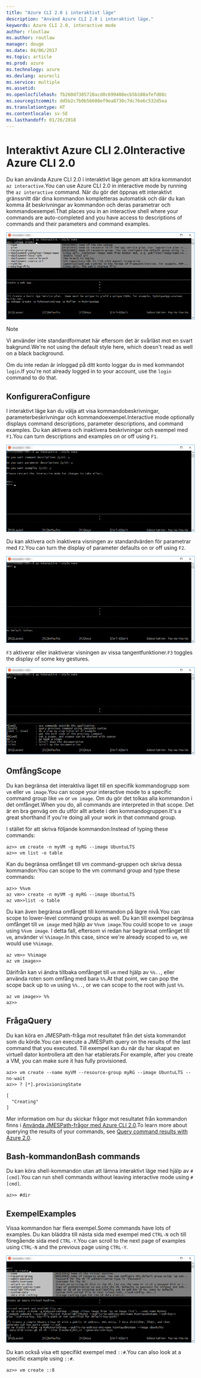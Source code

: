 ```yaml
---
title: "Azure CLI 2.0 i interaktivt läge"
description: "Använd Azure CLI 2.0 i interaktivt läge."
keywords: Azure CLI 2.0, interactive mode
author: rloutlaw
ms.author: routlaw
manager: douge
ms.date: 04/06/2017
ms.topic: article
ms.prod: azure
ms.technology: azure
ms.devlang: azurecli
ms.service: multiple
ms.assetid: 
ms.openlocfilehash: fb260d7385728acd0c699488ecb5b108afefd08c
ms.sourcegitcommit: dd5b2c7b0b56608ef9ea8730c7dc76e6c532d5ea
ms.translationtype: HT
ms.contentlocale: sv-SE
ms.lasthandoff: 01/26/2018
---
```

# <a name="interactive-azure-cli-20"></a><span data-ttu-id="47422-104">Interaktivt Azure CLI 2.0</span><span class="sxs-lookup"><span data-stu-id="47422-104">Interactive Azure CLI 2.0</span></span>

<span data-ttu-id="47422-105">Du kan använda Azure CLI 2.0 i interaktivt läge genom att köra kommandot `az interactive`.</span><span class="sxs-lookup"><span data-stu-id="47422-105">You can use Azure CLI 2.0 in interactive mode by running the `az interactive` command.</span></span>
<span data-ttu-id="47422-106">När du gör det öppnas ett interaktivt gränssnitt där dina kommandon kompletteras automatisk och där du kan komma åt beskrivningar av kommandon och deras parametrar och kommandoexempel.</span><span class="sxs-lookup"><span data-stu-id="47422-106">That places you in an interactive shell where your commands are auto-completed and you have access to descriptions of commands and their parameters and command examples.</span></span>

![interaktivt läge](./media/interactive-azure-cli/webapp-create.png)

> [!NOTE]
> <span data-ttu-id="47422-108">Vi använder inte standardformatet här eftersom det är svårläst mot en svart bakgrund.</span><span class="sxs-lookup"><span data-stu-id="47422-108">We're not using the default style here, which doesn't read as well on a black background.</span></span>

<span data-ttu-id="47422-109">Om du inte redan är inloggad på ditt konto loggar du in med kommandot `login`.</span><span class="sxs-lookup"><span data-stu-id="47422-109">If you're not already logged in to your account, use the `login` command to do that.</span></span>

## <a name="configure"></a><span data-ttu-id="47422-110">Konfigurera</span><span class="sxs-lookup"><span data-stu-id="47422-110">Configure</span></span>

<span data-ttu-id="47422-111">I interaktivt läge kan du välja att visa kommandobeskrivningar, parameterbeskrivningar och kommandoexempel.</span><span class="sxs-lookup"><span data-stu-id="47422-111">Interactive mode optionally displays command descriptions, parameter descriptions, and command examples.</span></span>
<span data-ttu-id="47422-112">Du kan aktivera och inaktivera beskrivningar och exempel med `F1`.</span><span class="sxs-lookup"><span data-stu-id="47422-112">You can turn descriptions and examples on or off using `F1`.</span></span>

![beskrivningar och exempel](./media/interactive-azure-cli/descriptions-and-examples.png)

<span data-ttu-id="47422-114">Du kan aktivera och inaktivera visningen av standardvärden för parametrar med `F2`.</span><span class="sxs-lookup"><span data-stu-id="47422-114">You can turn the display of parameter defaults on or off using `F2`.</span></span>

![standardvärden](./media/interactive-azure-cli/defaults.png)

<span data-ttu-id="47422-116">`F3` aktiverar eller inaktiverar visningen av vissa tangentfunktioner.</span><span class="sxs-lookup"><span data-stu-id="47422-116">`F3` toggles the display of some key gestures.</span></span>

![tangentfunktioner](./media/interactive-azure-cli/gestures.png)

## <a name="scope"></a><span data-ttu-id="47422-118">Omfång</span><span class="sxs-lookup"><span data-stu-id="47422-118">Scope</span></span>

<span data-ttu-id="47422-119">Du kan begränsa det interaktiva läget till en specifik kommandogrupp som `vm` eller `vm image`.</span><span class="sxs-lookup"><span data-stu-id="47422-119">You can scope your interactive mode to a specific command group like `vm` or `vm image`.</span></span>
<span data-ttu-id="47422-120">Om du gör det tolkas alla kommandon i det omfånget.</span><span class="sxs-lookup"><span data-stu-id="47422-120">When you do, all commands are interpreted in that scope.</span></span>
<span data-ttu-id="47422-121">Det är en bra genväg om du utför allt arbete i den kommandogruppen.</span><span class="sxs-lookup"><span data-stu-id="47422-121">It's a great shorthand if you're doing all your work in that command group.</span></span>

<span data-ttu-id="47422-122">I stället för att skriva följande kommandon:</span><span class="sxs-lookup"><span data-stu-id="47422-122">Instead of typing these commands:</span></span>

```azurecli
az>> vm create -n myVM -g myRG --image UbuntuLTS
az>> vm list -o table
```

<span data-ttu-id="47422-123">Kan du begränsa omfånget till vm command-gruppen och skriva dessa kommandon:</span><span class="sxs-lookup"><span data-stu-id="47422-123">You can scope to the vm command group and type these commands:</span></span>

```azurecli
az>> %%vm
az vm>> create -n myVM -g myRG --image UbuntuLTS
az vm>>list -o table
```

<span data-ttu-id="47422-124">Du kan även begränsa omfånget till kommandon på lägre nivå.</span><span class="sxs-lookup"><span data-stu-id="47422-124">You can scope to lower-level command groups as well.</span></span>
<span data-ttu-id="47422-125">Du kan till exempel begränsa omfånget till `vm image` med hjälp av `%%vm image`.</span><span class="sxs-lookup"><span data-stu-id="47422-125">You could scope to `vm image` using `%%vm image`.</span></span>
<span data-ttu-id="47422-126">I detta fall, eftersom vi redan har begränsat omfånget till `vm`, använder vi `%%image`.</span><span class="sxs-lookup"><span data-stu-id="47422-126">In this case, since we're already scoped to `vm`, we would use `%%image`.</span></span>

```azurecli
az vm>> %%image
az vm image>>
```

<span data-ttu-id="47422-127">Därifrån kan vi ändra tillbaka omfånget till `vm` med hjälp av `%%..`, eller använda roten som omfång med bara `%%`.</span><span class="sxs-lookup"><span data-stu-id="47422-127">At that point, we can pop the scope back up to `vm` using `%%..`, or we can scope to the root with just `%%`.</span></span>

```azurecli
az vm image>> %%
az>>
```

## <a name="query"></a><span data-ttu-id="47422-128">Fråga</span><span class="sxs-lookup"><span data-stu-id="47422-128">Query</span></span>

<span data-ttu-id="47422-129">Du kan köra en JMESPath-fråga mot resultatet från det sista kommandot som du körde.</span><span class="sxs-lookup"><span data-stu-id="47422-129">You can execute a JMESPath query on the results of the last command that you executed.</span></span>
<span data-ttu-id="47422-130">Till exempel kan du när du har skapat en virtuell dator kontrollera att den har etablerats.</span><span class="sxs-lookup"><span data-stu-id="47422-130">For example, after you create a VM, you can make sure it has fully provisioned.</span></span>

```azurecli
az>> vm create --name myVM --resource-group myRG --image UbuntuLTS --no-wait
az>> ? [*].provisioningState
```

```
[
  "Creating"
]
```

<span data-ttu-id="47422-131">Mer information om hur du skickar frågor mot resultatet från kommandon finns i [Använda JMESPath-frågor med Azure CLI 2.0](query-azure-cli.md).</span><span class="sxs-lookup"><span data-stu-id="47422-131">To learn more about querying the results of your commands, see [Query command results with Azure 2.0](query-azure-cli.md).</span></span>

## <a name="bash-commands"></a><span data-ttu-id="47422-132">Bash-kommandon</span><span class="sxs-lookup"><span data-stu-id="47422-132">Bash commands</span></span>

<span data-ttu-id="47422-133">Du kan köra shell-kommandon utan att lämna interaktivt läge med hjälp av `#[cmd]`.</span><span class="sxs-lookup"><span data-stu-id="47422-133">You can run shell commands without leaving interactive mode using `#[cmd]`.</span></span>

```azurecli
az>> #dir
```

## <a name="examples"></a><span data-ttu-id="47422-134">Exempel</span><span class="sxs-lookup"><span data-stu-id="47422-134">Examples</span></span>

<span data-ttu-id="47422-135">Vissa kommandon har flera exempel.</span><span class="sxs-lookup"><span data-stu-id="47422-135">Some commands have lots of examples.</span></span>
<span data-ttu-id="47422-136">Du kan bläddra till nästa sida med exempel med `CTRL-N` och till föregående sida med `CTRL-Y`.</span><span class="sxs-lookup"><span data-stu-id="47422-136">You can scroll to the next page of examples using `CTRL-N` and the previous page using `CTRL-Y`.</span></span>

![exempel](./media/interactive-azure-cli/examples.png)

<span data-ttu-id="47422-138">Du kan också visa ett specifikt exempel med `::#`.</span><span class="sxs-lookup"><span data-stu-id="47422-138">You can also look at a specific example using `::#`.</span></span>

```azurecli
az>> vm create ::8
```
